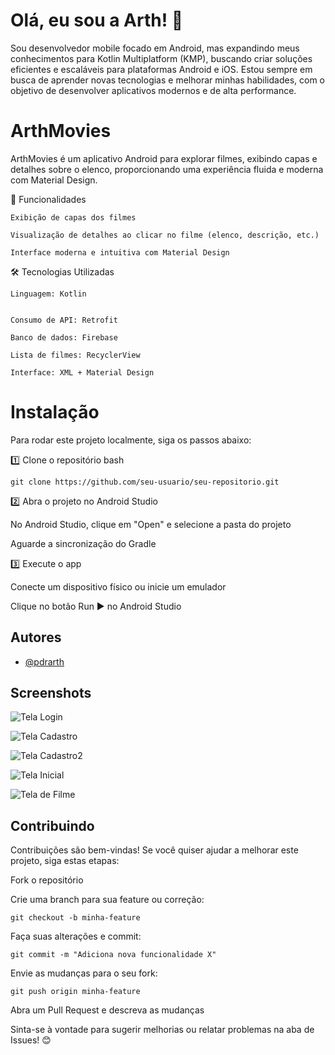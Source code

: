
# Olá, eu sou a Arth! 👋

Sou desenvolvedor mobile focado em Android, mas expandindo meus conhecimentos para Kotlin Multiplatform (KMP), buscando criar soluções eficientes e escaláveis para plataformas Android e iOS. Estou sempre em busca de aprender novas tecnologias e melhorar minhas habilidades, com o objetivo de desenvolver aplicativos modernos e de alta performance.

# ArthMovies

ArthMovies é um aplicativo Android para explorar filmes, exibindo capas e detalhes sobre o elenco, proporcionando uma experiência fluida e moderna com Material Design.


📌 Funcionalidades

    Exibição de capas dos filmes

    Visualização de detalhes ao clicar no filme (elenco, descrição, etc.)

    Interface moderna e intuitiva com Material Design

🛠️ Tecnologias Utilizadas

    Linguagem: Kotlin


    Consumo de API: Retrofit

    Banco de dados: Firebase

    Lista de filmes: RecyclerView

    Interface: XML + Material Design

# Instalação
Para rodar este projeto localmente, siga os passos abaixo:

1️⃣ Clone o repositório
bash


    git clone https://github.com/seu-usuario/seu-repositorio.git

2️⃣ Abra o projeto no Android Studio

No Android Studio, clique em "Open" e selecione a pasta do projeto

Aguarde a sincronização do Gradle

3️⃣ Execute o app

Conecte um dispositivo físico ou inicie um emulador

Clique no botão Run ▶ no Android Studio
## Autores

- [@pdrarth](https://www.github.com/pdrarth)


## Screenshots

![Tela Login](https://github.com/PdrArth/ArthMovies/blob/main/teladelogin.JPG)

![Tela Cadastro](https://github.com/PdrArth/ArthMovies/blob/main/telacadastro1.JPG)

![Tela Cadastro2](https://github.com/PdrArth/ArthMovies/blob/main/telacadastro2.JPG)

![Tela Inicial](https://github.com/PdrArth/ArthMovies/blob/main/telainicial.JPG)

![Tela de Filme](https://github.com/PdrArth/ArthMovies/blob/main/teladofilme.JPG)






## Contribuindo

Contribuições são bem-vindas! Se você quiser ajudar a melhorar este projeto, siga estas etapas:

Fork o repositório

Crie uma branch para sua feature ou correção:


    git checkout -b minha-feature

Faça suas alterações e commit:

    git commit -m "Adiciona nova funcionalidade X"
Envie as mudanças para o seu fork:

    git push origin minha-feature

Abra um Pull Request e descreva as mudanças

Sinta-se à vontade para sugerir melhorias ou relatar problemas na aba de Issues! 😊
